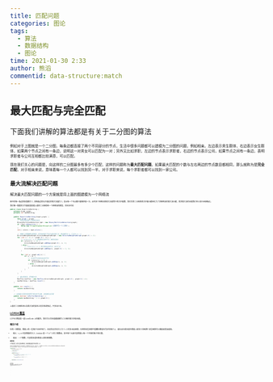 ```yaml
---
title: 匹配问题
categories: 图论
tags:
  - 算法
  - 数据结构
  - 图论
time: 2021-01-30 2:33
author: 熊滔
commentid: data-structure:match
---
```


## 最大匹配与完全匹配

下面我们讲解的算法都是有关于二分图的算法

<ImageView src="https://user-images.githubusercontent.com/29890094/106306914-a86a7700-6299-11eb-8aef-b6bf3945dc9d.png" style="zoom: 50%;" />

例如对于上图就是一个二分图，每条边都连接了两个不同部分的节点，生活中很多问题都可以建模为二分图的问题，例如相亲。左边表示男生群体，右边表示女生群体，如果两个节点之间有一条边，说明这一对男女可以匹配为一对；另外又比如求职，左边的节点表示求职者，右边的节点表示公司，如果节点之间有一条边，表明求职者与公司互相都比较满意，可以匹配。

现在我们关心的问题是，向这样的二分图最多有多少个匹配，这样的问题称为**最大匹配问题**，如果最大匹配的个数与左右两边的节点数目都相同，那么就称为是**完全匹配**，对于相亲来说，意味着每一个人都可以找到另一半，对于求职来说，每个求职者都可以找到一家公司。

## 最大流解决匹配问题

解决最大匹配问题的一个方案就是将上面的图建模为一个网络流

<ImageView src="https://user-images.githubusercontent.com/29890094/106308015-1499aa80-629b-11eb-84d3-fa9a6887bd60.png" style="zoom:50%;" />

图中的每一条边的权值都为 1，即每条边的允许通过的最大流量为 1，表示每一个节点都只能被匹配一次，此时这个网络流的最大流就等于最大匹配数，我们将求二分图的最大匹配问题转化为了求网络流的最大流问题，而求最大流的问题我们在以前已经接触过。

我们唯一需要的工作量就是根据上面的二分图得到一个网络流的模型，具体见代码

```java
public class BipartiteMatching {
    private Graph graph;
    private int maxMatching;

    public BipartiteMatching(Graph graph) {
        this.graph = graph;
        // 首先对是否是二分图进行检测
        BinaryPartitionDetection bpd = new BinaryPartitionDetection(graph);
        if (!bpd.isBipartite()) {
            throw new IllegalArgumentException("该图不为一个二分图");
        }
        int[] colors = bpd.colors();

        // 根据二分图建模为网络流，多添加的两个节点为源点和汇点，源点编号为 V，汇点为 V + 1
        DirectedWeightedGraph directedWeightedGraph = new DirectedWeightedGraph(graph.V() + 2);
        for (int v = 0; v < graph.V(); v++) {
            // colors[v] == 0 表明是左边的节点，被源点指向
            if (colors[v] == 0) {
                directedWeightedGraph.addEdge(graph.V(), v, 1);
            } else {
                // colors[v] == 1 表示是右边的节点，执行汇点
                directedWeightedGraph.addEdge(v, graph.V() + 1, 1);
            }

            for (int w: graph.adj(v)) {
                if (v < w) {
                    // 左边的节点指向右边的节点
                    if (colors[v] == 0) {
                        directedWeightedGraph.addEdge(v, w, 1);
                    } else {
                        directedWeightedGraph.addEdge(w, v, 1);
                    }
                }
            }
        }

        // 建立网络流，获得最大流
        MaxFlow maxFlow = new MaxFlow(directedWeightedGraph, graph.V(), graph.V() +1);
        maxMatching = maxFlow.result();
    }

    public int result() {
        return maxMatching;
    }

    // 如果最大匹配的两倍等于图中的节点数，说明是完全匹配
    public boolean isPerfectMatching() {
        return maxMatching * 2 == graph.V();
    }
}
```

上面对二分图检测以及最大流的类在之前文章讲解过，不多加介绍。

## [LCP04 覆盖](https://leetcode-cn.com/problems/broken-board-dominoes/)

LCP04 覆盖是一道 LeetCode 上的题目，我们可以将这道题建模为二分图的最大匹配问题。

### 题目介绍

你有一块棋盘，棋盘上有一些格子已经坏掉了。你还有无穷块大小为 $1 * 2$ 的多米诺骨牌，你想把这些骨牌不重叠地覆盖在完好的格子上，请找出你最多能在棋盘上放多少块骨牌? 这些骨牌可以横着或者竖着放。

- 输入：n, m 代表棋盘的大小；broken 是一个 $b * 2$ 的二维数组，其中每个元素代表棋盘上每一个坏掉的格子的位置。

- 输出：一个整数，代表最多能在棋盘上放的骨牌数。

 <ImageView src="https://user-images.githubusercontent.com/29890094/106309316-e4530b80-629c-11eb-8f73-2e8165901b98.png" style="zoom:50%;" />

### 解题思路

对于棋盘问题，如果玩过国际象棋的话，就知道棋盘是被染为黑白两色的，如

<ImageView src="https://user-images.githubusercontent.com/29890094/106309734-8115a900-629d-11eb-9bfa-317cd887dfea.png" style="zoom:50%;" />

同理我们也可以将上面的棋盘根据上面的染色分为两个区域，如果将网格上的一个个网格看做是图中的节点的话，这不就是一个二分图吗? 而对一个 $1 * 2$ 的多米诺骨牌，它总是一边在黑色区域，一边在白色区域，题目问能够放置多少块多米诺骨牌不就是在问该二分图的最大匹配图吗?

因为我们成功的将上面的问题建模为了二分图的最大匹配，可以利用我们上面的算法进行解决，现在唯一的难点可能就是将上面的网格建模为一个图了，代码如下

```java
import java.util.*;

public class Solution {
    public int domino(int n, int m, int[][] broken) {
        int[][] board = new int[n][m];

        // 1 表示格子坏掉了，0 表示格子是好的
        for (int[] p: broken) {
            board[p[0]][p[1]] = 1;
        }

        // 将网格建模为一个图
        AdjSet graph = new AdjSet(n * m);
        for (int i = 0; i < n; i++) {
            for (int j = 0; j < m; j++) {
                // 我们只添加右边和下面的节点，因为左边的节点的右边就是自己，不用重复添加，同理对于上面也是
                if (j + 1 < m && board[i][j] == 0 && board[i][j + 1] == 0) {
                    graph.addEdge(i * m + j, i * m + j + 1);
                }

                if (i + 1 < n && board[i][j] == 0 && board[i + 1][j] == 0) {
                    graph.addEdge(i * m + j, (i + 1) * m + j);
                }
            }
        }

        BipartiteMatching bm = new BipartiteMatching(graph);
        return bm.result();
    }
}
```

## 匈牙利算法

解决匹配问题的另一个算法就是匈牙利算法，还是以下图为例

<ImageView src="https://user-images.githubusercontent.com/29890094/106306914-a86a7700-6299-11eb-8aef-b6bf3945dc9d.png" style="zoom: 50%;" />

匈牙利算法的思想就是每次从左边未匹配的点出发进行遍历，如果右边的点没有匹配，则将它们匹配为一对

<ImageView src="https://user-images.githubusercontent.com/29890094/106310719-f2a22700-629e-11eb-8ba0-6611c346d43b.png" style="zoom:50%;" />

上面我们从节点 0 出发，来到节点 4，发现节点 4 没有被匹配，因此将它们设置为匹配，我们使用一个数组来进行记录

```java
matching[0] = 4;
matching[4] = 0;
```

如果右边的节点已经被遍历了，则从右边节点匹配的节点继续遍历，例如对于下图，我们从 1 出发，来到节点 4，发现节点 4 已经被遍历了，于是来与节点 4 匹配的节点 0，然后从 0 开始向右遍历，直到向右找到一个未匹配的节点

<ImageView src="https://user-images.githubusercontent.com/29890094/106311102-8c69d400-629f-11eb-81a6-dd204fce7538.png" style="zoom:50%;" />

上面我们遍历的路径是 $1 → 4 → 0 → 6$，本来 0-4 是匹配的，现在我们让它断开，让 1-4、0-6 匹配。

重复上面的过程，每次如果在右边找到一个未匹配的节点，匹配数加一，当我们遍历完左边所有的未匹配的节点时，最终的匹配数就是最大匹配数，这就是匈牙利算法。

这里总结一下匈牙利算法的流程：

- 从左边未匹配的节点遍历，如果右边的节点未匹配，那么让二者匹配，匹配数加一
- 否则右边的节点已匹配，那么从右边节点匹配的节点继续遍历
- 重复上面的过程，直到找到一个右边未匹配的节点，那么匹配数加一，并且更新匹配关系

根据遍历的顺序不同，匈牙利算法有两种实现，一种是使用 BFS 进行遍历，该种方法速度较快，但是代码复杂

```java
import java.util.*;

public class HungarianBFS {
    private Graph graph;
    private int[] matching;
    private int maxMatching;

    public HungarianBFS(Graph graph) {
        this.graph = graph;
        // 先检测是否是二分图
        BinaryPartitionDetection bpm = new BinaryPartitionDetection(graph);
        if (!bpm.isBipartite()) {
            throw new IllegalArgumentException("该图不是二分图");
        }
        this.matching = new int[graph.V()];
        Arrays.fill(matching, -1);

        int[] colors = bpm.colors();

        for (int v = 0; v < graph.V(); v++) {
            // colors[v] == 0 说明是左边节点
            // matching[v] == -1 说明未匹配，从这种节点开始遍历
            if (colors[v] == 0 && matching[v] == -1) {
                // bfs 的返回值表示是否找到一个右边未匹配的节点
                if (bfs(v)) {
                    // 找到匹配数就加一
                    maxMatching++;
                }
            }
        }
    }

    // 进行 bfs 遍历
    private boolean bfs(int v) {
        Queue<Integer> queue = new LinkedList<>();
        queue.add(v);
        int[] pre = new int[graph.V()];
        Arrays.fill(pre, -1);
        pre[v] = v;
        while (!queue.isEmpty()) {
            int cur = queue.remove();
            for (int next: graph.adj(cur)) {
                if (pre[next] == -1) {
                    // 如果右边的节点已经匹配了
                    if (matching[next] != -1) {
                        // 从右边节点的匹配节点开始继续遍历
                        queue.add(matching[next]);
                        pre[next] = cur;
                        pre[matching[next]] = next;
                    } else {
                        // 右边的节点未匹配，找到了，更新匹配关系
                        pre[next] = cur;
                        ArrayList<Integer> path = getPath(pre, v, next);
                        for (int i = 0; i < path.size(); i += 2) {
                            matching[path.get(i)] = path.get(i + 1);
                            matching[path.get(i + 1)] = path.get(i);
                        }

                        return true;
                    }
                }
            }
        }

        return false;
    }

    private ArrayList<Integer> getPath(int[] pre, int start, int end) {
        int cur = end;

        ArrayList<Integer> result = new ArrayList<>();

        while (cur != start) {
            result.add(cur);
            cur = pre[cur];
        }
        result.add(start);
        Collections.reverse(result);
        return result;
    }

    public int result() {
        return maxMatching;
    }
}
```

还有一种实现是使用 DFS 进行遍历，虽然比 BFS 慢一丢丢，但还是实现简单

```java
import java.util.Arrays;

public class HungarianDFS {
    private Graph graph;
    private int maxMatching;
    private boolean[] visited;
    private int[] matching;

    public HungarianDFS(Graph graph) {
        // 下面的初始化逻辑同 BFS
        this.graph = graph;
        BinaryPartitionDetection bmp = new BinaryPartitionDetection(graph);
        if (!bmp.isBipartite()) {
            throw new IllegalArgumentException("该图不是二分图");
        }
        int[] colors = bmp.colors();
        this.maxMatching = 0;
        this.visited = new boolean[graph.V()];
        this.matching = new int[graph.V()];
        Arrays.fill(matching, -1);

        for (int v = 0; v < graph.V(); v++) {
            // 左边未匹配节点开始遍历
            if (colors[v] == 0 && matching[v] == -1) {
                Arrays.fill(visited, false);
                // dfs 返回值的含义同 bfs
                if (dfs(v)) {
                    maxMatching++;
                }
            }
        }
    }

    private boolean dfs(int v) {
        visited[v] = true;

        for (int w: graph.adj(v)) {
            if (!visited[w]) {
                visited[w] = true;
                // 如果右边未匹配，更新匹配关系
                // 或者右边已匹配，并且从右边已匹配的节点遍历能找到一个右边未匹配的节点，也更新匹配关系
                if (matching[w] == -1 || dfs(matching[w])) {
                    matching[v] = w;
                    matching[w] = v;
                    return true;
                }
            }
        }

        return false;
    }

    public int result() {
        return maxMatching;
    }
}
```

同理我们可以使用匈牙利算法来完成上面的 LeetCode 问题

```java
import java.util.*;

public class Solution {
    public int domino(int n, int m, int[][] broken) {
        int[][] board = new int[n][m];

        for (int[] p: broken) {
            board[p[0]][p[1]] = 1;
        }

        AdjSet graph = new AdjSet(n * m);
        for (int i = 0; i < n; i++) {
            for (int j = 0; j < m; j++) {
                if (j + 1 < m && board[i][j] == 0 && board[i][j + 1] == 0) {
                    graph.addEdge(i * m + j, i * m + j + 1);
                }

                if (i + 1 < n && board[i][j] == 0 && board[i + 1][j] == 0) {
                    graph.addEdge(i * m + j, (i + 1) * m + j);
                }
            }
        }

        HungarianBFS hungarianBFS = new HungarianBFS(graph);
        return hungarianBFS.result();
    }
}
```

速度比使用网络流要快

<ImageView src="https://user-images.githubusercontent.com/29890094/106313296-eddf7200-62a2-11eb-9580-947e1056bb03.png" style="zoom:50%;" />



